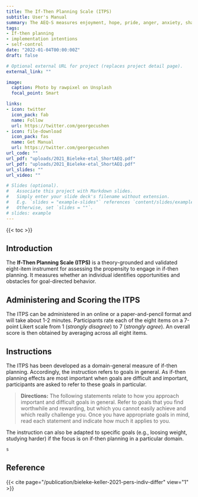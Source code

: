 ```yaml
---
title: The If-Then Planning Scale (ITPS)
subtitle: User's Manual
summary: The AEQ-S measures enjoyment, hope, pride, anger, anxiety, shame, hoplessness, and boredom in class-, learning-, and test-related academic settings. 
tags:
- If-then planning
- implementation intentions
- self-control
date: "2022-01-04T00:00:00Z"
draft: false

# Optional external URL for project (replaces project detail page).
external_link: ""

image:
  caption: Photo by rawpixel on Unsplash
  focal_point: Smart

links:
- icon: twitter
  icon_pack: fab
  name: Follow
  url: https://twitter.com/georgecushen
- icon: file-download
  icon_pack: fas
  name: Get Manual
  url: https://twitter.com/georgecushen
url_code: ""
url_pdf: "uploads/2021_Bieleke-etal_ShortAEQ.pdf"
url_pdf: "uploads/2021_Bieleke-etal_ShortAEQ.pdf"
url_slides: ""
url_video: ""

# Slides (optional).
#   Associate this project with Markdown slides.
#   Simply enter your slide deck's filename without extension.
#   E.g. `slides = "example-slides"` references `content/slides/example-slides.md`.
#   Otherwise, set `slides = ""`.
# slides: example
---
```


{{< toc >}}

## Introduction 

The **If-Then Planning Scale (ITPS)** is a theory-grounded and validated eight-item instrument for assessing the propensity to engage in if-then planning. It measures whether an individual identifies opportunities and obstacles for goal-directed behavior.


## Administering and Scoring the ITPS

The ITPS can be administered in an online or a paper-and-pencil format and will take about 1-2 minutes. Participants rate each of the eight items on a 7-point Likert scale from 1 (*strongly disagree*) to 7 (*strongly agree*). An overall score is then obtained by averaging across all eight items. 

## Instructions 

The ITPS has been developed as a domain-general measure of if-then planning. Accordingly, the instruction refers to goals in general. 
As if-then planning effects are most important when goals are difficult and important, participants are asked to refer to these goals in particular. 

> **Directions:** The following statements relate to how you approach important and difficult goals in general. Refer to goals that you find worthwhile and rewarding, but which you cannot easily achieve and which really challenge you. Once you have appropriate goals in mind, read each statement and indicate how much it applies to you.

The instruction can also be adapted to specific goals (e.g., loosing weight, studying harder) if the focus is on if-then planning in a particular domain. 

```r
s
```

## Reference

{{< cite page="/publication/bieleke-keller-2021-pers-indiv-differ" view="1" >}}

